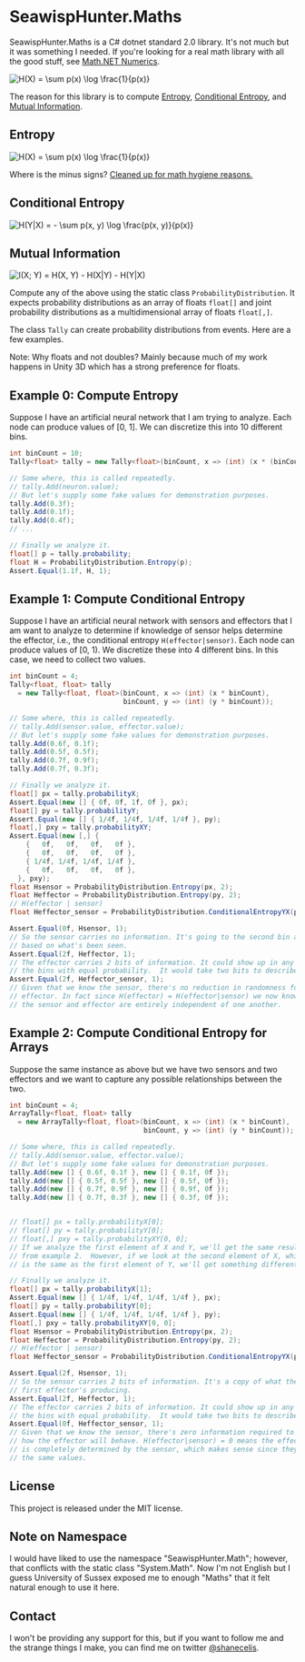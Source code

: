 SeawispHunter.Maths
===================

SeawispHunter.Maths is a C# dotnet standard 2.0 library. It's not much but it
was something I needed. If you're looking for a real math library with all the
good stuff, see [Math.NET Numerics](https://numerics.mathdotnet.com).

![H(X) = \sum p(x) \log \frac{1}{p(x)}](https://render.githubusercontent.com/render/math?math=H(X)%20%3D%20%5Csum%20p(x)%20%5Clog%20%5Cfrac%7B1%7D%7Bp(x)%7D)

The reason for this library is to compute
[Entropy](https://en.wikipedia.org/wiki/Entropy_(information_theory)),
[Conditional Entropy](https://en.wikipedia.org/wiki/Conditional_entropy), and
[Mutual Information](https://en.wikipedia.org/wiki/Mutual_information). 

Entropy
-------

![H(X) = \sum p(x) \log \frac{1}{p(x)}](https://render.githubusercontent.com/render/math?math=H(X)%20%3D%20%5Csum%20p(x)%20%5Clog%20%5Cfrac%7B1%7D%7Bp(x)%7D)

Where is the minus signs? [Cleaned up for math hygiene reasons.](https://twitter.com/shanecelis/status/1234058415007203328)

Conditional Entropy
-------------------

![H(Y|X) = - \sum p(x, y) \log \frac{p(x, y)}{p(x)}](https://render.githubusercontent.com/render/math?math=H(Y%7CX)%20%3D%20-%20%5Csum%20p(x%2C%20y)%20%5Clog%20%5Cfrac%7Bp(x%2C%20y)%7D%7Bp(x)%7D)

Mutual Information
------------------

![I(X; Y) = H(X, Y) - H(X|Y) - H(Y|X)](https://render.githubusercontent.com/render/math?math=I(X%3B%20Y)%20%3D%20H(X%2C%20Y)%20-%20H(X%7CY)%20-%20H(Y%7CX))

Compute any of the above using the static class `ProbabilityDistribution`. It
expects probability distributions as an array of floats `float[]` and joint
probability distributions as a multidimensional array of floats `float[,]`.

The class `Tally` can create probability distributions from events. Here are a
few examples.

Note: Why floats and not doubles? Mainly because much of my work happens in
Unity 3D which has a strong preference for floats.


Example 0: Compute Entropy
--------------------------

Suppose I have an artificial neural network that I am trying to analyze. Each
node can produce values of [0, 1].  We can discretize this into 10 different bins.

```cs
int binCount = 10;
Tally<float> tally = new Tally<float>(binCount, x => (int) (x * (binCount - 1)));

// Some where, this is called repeatedly.
// tally.Add(neuron.value);
// But let's supply some fake values for demonstration purposes.
tally.Add(0.3f);
tally.Add(0.1f);
tally.Add(0.4f);
// ...

// Finally we analyze it.
float[] p = tally.probability;
float H = ProbabilityDistribution.Entropy(p);
Assert.Equal(1.1f, H, 1);
```


Example 1: Compute Conditional Entropy
--------------------------------------

Suppose I have an artificial neural network with sensors and effectors that I am
want to analyze to determine if knowledge of sensor helps determine the
effector, i.e., the conditional entropy `H(effector|sensor)`. Each node can
produce values of [0, 1). We discretize these into 4 different bins. In this
case, we need to collect two values.

```cs
int binCount = 4;
Tally<float, float> tally
  = new Tally<float, float>(binCount, x => (int) (x * binCount),
                            binCount, y => (int) (y * binCount));

// Some where, this is called repeatedly.
// tally.Add(sensor.value, effector.value);
// But let's supply some fake values for demonstration purposes.
tally.Add(0.6f, 0.1f);
tally.Add(0.5f, 0.5f);
tally.Add(0.7f, 0.9f);
tally.Add(0.7f, 0.3f);

// Finally we analyze it.
float[] px = tally.probabilityX;
Assert.Equal(new [] { 0f, 0f, 1f, 0f }, px);
float[] py = tally.probabilityY;
Assert.Equal(new [] { 1/4f, 1/4f, 1/4f, 1/4f }, py);
float[,] pxy = tally.probabilityXY;
Assert.Equal(new [,] {
    {   0f,   0f,   0f,   0f },
    {   0f,   0f,   0f,   0f },
    { 1/4f, 1/4f, 1/4f, 1/4f },
    {   0f,   0f,   0f,   0f },
  }, pxy);
float Hsensor = ProbabilityDistribution.Entropy(px, 2);
float Heffector = ProbabilityDistribution.Entropy(py, 2);
// H(effector | sensor)
float Heffector_sensor = ProbabilityDistribution.ConditionalEntropyYX(pxy, px, 2);

Assert.Equal(0f, Hsensor, 1);
// So the sensor carries no information. It's going to the second bin always
// based on what's been seen.
Assert.Equal(2f, Heffector, 1);
// The effector carries 2 bits of information. It could show up in any of
// the bins with equal probability.  It would take two bits to describe which bin.
Assert.Equal(2f, Heffector_sensor, 1);
// Given that we know the sensor, there's no reduction in randomness for the
// effector. In fact since H(effector) = H(effector|sensor) we now know that
// the sensor and effector are entirely independent of one another.
```


Example 2: Compute Conditional Entropy for Arrays
-------------------------------------------------

Suppose the same instance as above but we have two sensors and two effectors and
we want to capture any possible relationships between the two.

```cs
int binCount = 4;
ArrayTally<float, float> tally
  = new ArrayTally<float, float>(binCount, x => (int) (x * binCount),
                                 binCount, y => (int) (y * binCount));

// Some where, this is called repeatedly.
// tally.Add(sensor.value, effector.value);
// But let's supply some fake values for demonstration purposes.
tally.Add(new [] { 0.6f, 0.1f }, new [] { 0.1f, 0f });
tally.Add(new [] { 0.5f, 0.5f }, new [] { 0.5f, 0f });
tally.Add(new [] { 0.7f, 0.9f }, new [] { 0.9f, 0f });
tally.Add(new [] { 0.7f, 0.3f }, new [] { 0.3f, 0f });


// float[] px = tally.probabilityX[0];
// float[] py = tally.probabilityY[0];
// float[,] pxy = tally.probabilityXY[0, 0];
// If we analyze the first element of X and Y, we'll get the same results
// from example 2.  However, if we look at the second element of X, which
// is the same as the first element of Y, we'll get something different.

// Finally we analyze it.
float[] px = tally.probabilityX[1];
Assert.Equal(new [] { 1/4f, 1/4f, 1/4f, 1/4f }, px);
float[] py = tally.probabilityY[0];
Assert.Equal(new [] { 1/4f, 1/4f, 1/4f, 1/4f }, py);
float[,] pxy = tally.probabilityXY[0, 0];
float Hsensor = ProbabilityDistribution.Entropy(px, 2);
float Heffector = ProbabilityDistribution.Entropy(py, 2);
// H(effector | sensor)
float Heffector_sensor = ProbabilityDistribution.ConditionalEntropyYX(pxy, px, 2);

Assert.Equal(2f, Hsensor, 1);
// So the sensor carries 2 bits of information. It's a copy of what the
// first effector's producing.
Assert.Equal(2f, Heffector, 1);
// The effector carries 2 bits of information. It could show up in any of
// the bins with equal probability.  It would take two bits to describe which bin.
Assert.Equal(0f, Heffector_sensor, 1);
// Given that we know the sensor, there's zero information required to know
// how the effector will behave. H(effector|sensor) = 0 means the effector
// is completely determined by the sensor, which makes sense since they're
// the same values.
```

License
-------

This project is released under the MIT license.


Note on Namespace
-----------------

I would have liked to use the namespace "SeawispHunter.Math"; however, that
conflicts with the static class "System.Math". Now I'm not English but I guess
University of Sussex exposed me to enough "Maths" that it felt natural enough to
use it here.

Contact
-------

I won't be providing any support for this, but if you want to follow me and the
strange things I make, you can find me on twitter
[@shanecelis](https://twitter.com/shanecelis).
